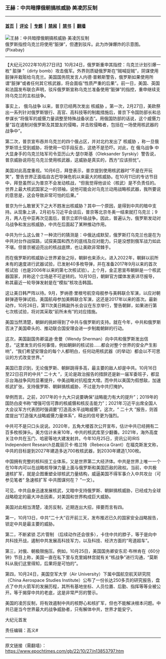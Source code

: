 ### 王赫：中共暗撑俄朝搞核威胁 美凌厉反制

---

#### [首页](../../../..?n13853797) &nbsp;|&nbsp; [评论](../../../../../epoch-comment?n13853797) &nbsp;|&nbsp; [专题](../../../../../epoch-special?n13853797) &nbsp;|&nbsp; [禁闻](../../../../../epoch-news?n13853797) &nbsp;|&nbsp; [禁书](../../../../../books?n13853797) &nbsp;|&nbsp; [翻墙](https://github.com/gfw-breaker/nogfw/blob/master/README.md?n13853797)


<div><img alt="王赫：中共暗撑俄朝搞核威胁 美凌厉反制" class="attachment-djy_600_400 size-djy_600_400 wp-post-image" src="https://i.epochtimes.com/assets/uploads/2022/10/id13853818-apocalypse-gfb3167bff_1280-.jpeg"/>
<div class="caption">
 俄罗斯指控乌克兰将使用“脏弹”，但遭到驳斥。此为炸弹爆炸的示意图。(Pixabay)
</div></div><hr/><div class="post_content" id="artbody" itemprop="articleBody">
 <!-- article content begin -->
 <p>
  【大纪元2022年10月27日讯】10月24日，俄罗斯重申其指控：乌克兰计划引爆一枚“
  <ok href="https://www.epochtimes.com/gb/tag/%E8%84%8F%E5%BC%B9.html">
   脏弹
  </ok>
  ”（dirty bomb）攻击俄军。外界则质疑俄罗斯在“贼喊捉贼”，阴谋使用脏弹并栽赃给乌克兰。美国国务院发言人内德‧普赖斯警告，俄罗斯如果使用所谓“脏弹”或者任何其它核武器，将会面临“性质严重的后果”。前一日，美国、英国和法国发布联合声明，驳斥俄罗斯宣称乌克兰准备使用“脏弹”的指控，重申继续支持乌克兰的主权战争。
 </p>
 <p>
  事实上，
  <ok href="https://www.epochtimes.com/gb/tag/%E4%BF%84%E4%B9%8C%E6%88%98%E4%BA%89.html">
   俄乌战争
  </ok>
  以来，普京已经两次发出
  <ok href="https://www.epochtimes.com/gb/tag/%E6%A0%B8%E5%A8%81%E8%83%81.html">
   核威胁
  </ok>
  。第一次，2月27日，美欧祭出一系列针对俄罗斯银行、高官、高科技等的制裁措施后，普京下令国防部长和总参谋长“将俄军的威慑力量调整至特殊战备状态”。用俄国防部的话说，这个威慑力量“旨在遏制对俄罗斯及其盟友的侵略，并击败侵略者，包括在一场使用核武器的战争中”。
 </p>
 <p>
  第二次，普京宣布吞并乌克兰的四个俄占区，并对北约发出了
  <ok href="https://www.epochtimes.com/gb/tag/%E6%A0%B8%E5%A8%81%E8%83%81.html">
   核威胁
  </ok>
  ，称一旦俄罗斯领土受到威胁，将使用一切手段反击，这绝不是恐吓。对此，在
  <ok href="https://www.epochtimes.com/gb/tag/%E4%BF%84%E4%B9%8C%E6%88%98%E4%BA%89.html">
   俄乌战争
  </ok>
  中大显身手的乌克兰陆军司令亚历山大‧瑟尔斯基（Oleksander Syrskiy）警告说，普京威胁说将在乌克兰使用核武器，这威胁是真实的，西方“应该担忧”。
 </p>
 <p>
  美国对此高度重视。10月6日，拜登表示，普京提到使用核武器时“不是在开玩笑”，警告世界正面临自古巴导弹危机以来最大的核威胁。在10月11日的专访节目中，拜登虽然认为普京不会发动核战，“但我觉得他谈论（核武）是不负责任的。世界上最大核武国家之一的领袖，说他可能会对乌克兰动用战略核武器，我所要说的意思是，这会导致非常可怕的后果。”
 </p>
 <p>
  普京为什么敢冒天下之大不韪发出核威胁？其中一个原因，是得到中共的暗中支持。从现象上讲，2月初与习近平会谈后，普京等北京冬奥一结束就打乌克兰；9月，两人在中亚再次见面后，普京立即升级战争。因此，普遍认为，俄罗斯发动对乌战争和发出核威胁，中共在后面起了某种推动作用。
 </p>
 <p>
  中共为什么这么做？一种流行的猜测是：中俄达成默契，俄罗斯打乌克兰也是在为中共对台作战探路，试探美国和西方的底线及应对能力。只是没想到俄军战力如此不堪。但普京被迫亮出的核战底牌，也让美欧非常棘手。
 </p>
 <p>
  而在俄罗斯的核威胁让世界紧张之际，朝鲜也来添火。进入2022年，朝鲜以前所未有的速度进行武器试验，已发射40多枚导弹，并在准备2017年9月以来的首次核试验（也是2006年以来的第七次核试验）。上个月，金正恩宣布朝鲜是一个核武器国家，并称这个立场是不可逆转的。10月10日，朝鲜官方媒体发表详尽报导，称其最近一轮导弹发射是在“模拟”核攻击韩国。
 </p>
 <p>
  这让美日韩严阵以待。9月，罗纳德‧里根号航空母舰参与美韩联合军演，以应对朝鲜弹道导弹试验。美国航母参加美韩联合军演，这还是2017年以来的首次。最新动作，10月26日，第11次美日韩副外长会议在东京举行，警告朝鲜，如果进行第七次核试验，将对其采取“前所未有”的对应措施。
 </p>
 <p>
  美国当然清楚，朝鲜的挑衅得到了中共与俄罗斯的支持。就在今年，中共和俄罗斯否决了美国牵头的、推动联合国安理会进一步制裁朝鲜的行动。
 </p>
 <p>
  这次，美国副国务卿温迪‧舍曼（Wendy Sherman）向中共和俄罗斯发出信息，“这里发生的任何事情，例如朝鲜的核试验……都会对整个世界的安全产生影响”，“我们希望安理会的每个人都明白，任何动用核武器（的举动）都会以不可思议的方式改变世界。”
 </p>
 <p>
  美国已意识到，无论俄罗斯、朝鲜跳得多高，最主要的敌人却是中共。10月16日至22日召开的中共“
  <ok href="https://www.epochtimes.com/gb/tag/%E4%BA%8C%E5%8D%81%E5%A4%A7.html">
   二十大
  </ok>
  ”，无论是政治报告的措辞还是新一届军委班子，都显示台海战争风险显著提升，中美战略对抗程度大增。而中共以美国为假想敌，加速核武扩张。支持俄罗斯、朝鲜搞核威胁，不过是为中共打掩护。
 </p>
 <p>
  举例而言。之前，2017年的十九大只说要确保“战略能力有大的提升”；2019年的国防白皮书称“增强可信可靠的核威慑和核反击能力”；2021年习近平出席全国人大会议军方代表团时强调要“打造高水平战略威慑”。这次，“
  <ok href="https://www.epochtimes.com/gb/tag/%E4%BA%8C%E5%8D%81%E5%A4%A7.html">
   二十大
  </ok>
  ”报告，则首度提出“打造强大战略威慑力量体系”，释出的信号更为强烈。
 </p>
 <p>
  中共可不是只口头说说。2020年，五角大楼首次公开宣布，估计中共已经拥有二百多枚核弹头。美方估计未来10年，中共的核武库至少翻番。2021年，海外高度关注中共在玉门、哈密等地大建发射井。今年10月25日，资讯公司IRIS Independent Research总裁丽贝卡‧格兰特（Rebecca Grant）在福克斯发文称，中共的目标是到2027年建造多达700枚核武器，到2030年建造1,100枚。
 </p>
 <p>
  中国拥有完整的核科技工业体系，又是世界第二大经济体。中共是世界上唯一一个在10年内可以在战略核导弹力量上面与俄罗斯和美国匹敌的政权。当前，中共极速核扩军，就是企图重塑全球核武力量结构，威逼美国不得军事介入中共攻台（可参见笔者“
  <ok href="https://www.epochtimes.com/gb/21/9/16/n13239555.htm">
   急速核扩军 中共图谋何在？
  </ok>
  ”一文）。
 </p>
 <p>
  可见，中共自身迅速发展核武，又暗中支持俄罗斯、朝鲜搞核威胁，已经成为全球战略稳定的最大冲击因素，对美国和世界构成巨大威胁。
 </p>
 <p>
  美国对此相当清楚，凌厉反制，近期连出大招，择要而言有四。
 </p>
 <p>
  第一，10月13日，中共“二十大”召开前三天，发布推迟已久的国家安全战略报告，锁定中共是最主要的威胁。
 </p>
 <p>
  第二，不断紧锁
  <ok href="https://www.epochtimes.com/gb/tag/%E8%8A%AF%E7%89%87%E7%AE%A1%E5%88%B6.html">
   芯片管制
  </ok>
  （后续动作还会很多），卡住中共的脖子，等于是向中共科技开战，遏制中共发展高科技军力，以及科技、经济方面的“弯道超车”。
 </p>
 <p>
  第三，对俄、朝极限施压。例如，10月25日，美国国务卿安东尼‧布林肯在《60分钟》节目上称，美国一直在私下里与克里姆林宫就有关“核战争”进行沟通，“莫斯科从我们这里得知，后果将是可怕的”。
 </p>
 <p>
  第四，10月24日，美国空军大学（Air University）下属中国航空航天研究院（China Aerospace Studies Institute）公布了一份长达250多页的研究报告，盘点了中共火箭军的发展历程，其所有基地坐标、人员位置、后勤、指挥等等全被公开。等于揭穿中共的老底，这是非常严厉的警示。
 </p>
 <p>
  美国的凌厉反制，将有效遏制中共的核野心和核扩军，但也不能解决根本问题。中共已是当今世界最大的战争威胁者，只有解体中共，世界才能安宁。
 </p>
 <p>
  大纪元首发
 </p>
 <p>
  责任编辑：高义#
 </p>
 <!-- article content end -->
 <div id="below_article_ad">
 </div>
</div>


---

原文链接（需翻墙）：https://www.epochtimes.com/gb/22/10/27/n13853797.htm